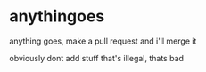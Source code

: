 # anythingoes
anything goes, make a pull request and i'll merge it

obviously dont add stuff that's illegal, thats bad
